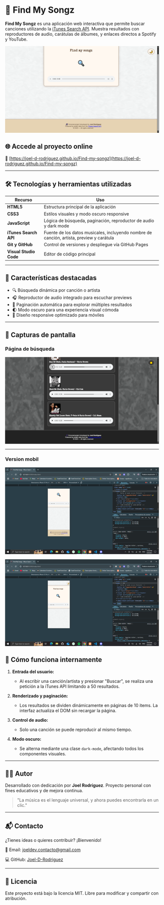 # 🎵 Find My Songz

**Find My Songz** es una aplicación web interactiva que permite buscar canciones utilizando la [iTunes Search API](https://developer.apple.com/library/archive/documentation/AudioVideo/Conceptual/iTuneSearchAPI/index.html). Muestra resultados con reproductores de audio, carátulas de álbumes, y enlaces directos a Spotify y YouTube.

![Find My Songz Screenshot](Captures/Cap1.png)

## 🌐 Accede al proyecto online

🔗 [https://joel-d-rodriguez.github.io/Find-my-songz](https://joel-d-rodriguez.github.io/Find-my-songz)

---

## 🛠️ Tecnologías y herramientas utilizadas

| Recurso                  | Uso                                                                                      |
| ------------------------ | ---------------------------------------------------------------------------------------- |
| **HTML5**                | Estructura principal de la aplicación                                                    |
| **CSS3**                 | Estilos visuales y modo oscuro responsive                                                |
| **JavaScript**           | Lógica de búsqueda, paginación, reproductor de audio y dark mode                         |
| **iTunes Search API**    | Fuente de los datos musicales, incluyendo nombre de canción, artista, preview y carátula |
| **Git y GitHub**         | Control de versiones y despliegue vía GitHub Pages                                       |
| **Visual Studio Code**   | Editor de código principal                                                               |

---

## 🚀 Características destacadas

* 🔍 Búsqueda dinámica por canción o artista
* 🎧 Reproductor de audio integrado para escuchar previews
* 📄 Paginación automática para explorar múltiples resultados
* 🌓 Modo oscuro para una experiencia visual cómoda
* 📱 Diseño responsive optimizado para móviles

---

## 📸 Capturas de pantalla

### Página de búsqueda

![Captura búsqueda](Captures/Cap3.png)

---

### Version mobil

![Captura mobil version](Captures/Cap4Mv.png)

![Captura mobil version](Captures/Cap5Mv.png)

## 🧠 Cómo funciona internamente

1. **Entrada del usuario:**

   * Al escribir una canción/artista y presionar "Buscar", se realiza una petición a la iTunes API limitando a 50 resultados.

2. **Renderizado y paginación:**

   * Los resultados se dividen dinámicamente en páginas de 10 items. La interfaz actualiza el DOM sin recargar la página.

3. **Control de audio:**

   * Solo una canción se puede reproducir al mismo tiempo.

4. **Modo oscuro:**

   * Se alterna mediante una clase `dark-mode`, afectando todos los componentes visuales.

---

## 🧑‍💻 Autor

Desarrollado con dedicación por **Joel Rodríguez**. Proyecto personal con fines educativos y de mejora continua.

> "La música es el lenguaje universal, y ahora puedes encontrarla en un clic."

---

## 📬 Contacto

¿Tienes ideas o quieres contribuir? ¡Bienvenido!

📧 Email: [joeldev.contacto@gmail.com](mailto:joerh0803@gmail.com)

💻 GitHub: [Joel-D-Rodriguez](https://github.com/Joel-D-Rodriguez)

---

## 📄 Licencia

Este proyecto está bajo la licencia MIT. Libre para modificar y compartir con atribución.

